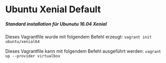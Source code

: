 # Ubuntu Xenial Default
##### Standard installation für Ubunutu 16.04 Xenial 

Dieses Vagrantfile wurde mit folgendem Befehl erzeugt:
`vagrant init ubuntu/xenial64`

Dieses Vagrantfile kann mit folgendem Befehl ausgeführt werden:
`vagrant up --provider virtualbox`
